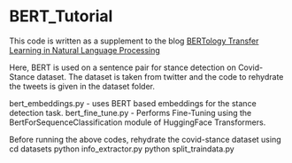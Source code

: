 # BERT_Tutorial

This code is written as a supplement to the blog [BERTology Transfer Learning in Natural Language Processing](https://nish-19.github.io/BERTology-Transfer-Learning-in-Natural-Language-Processing/)

Here, BERT is used on a sentence pair for stance detection on Covid-Stance dataset. The dataset is taken from twitter and the code to rehydrate the tweets is given in the dataset folder.

bert_embeddings.py - uses BERT based embeddings for the stance detection task.
bert_fine_tune.py - Performs Fine-Tuning using the BertForSequenceClassification module of HuggingFace Transformers.

Before running the above codes, rehydrate the covid-stance dataset using
cd datasets
python info_extractor.py
python split_traindata.py
